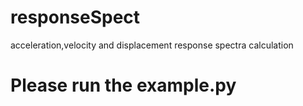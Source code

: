 # responseSpect
acceleration,velocity and displacement response spectra calculation

# Please run the example.py 
